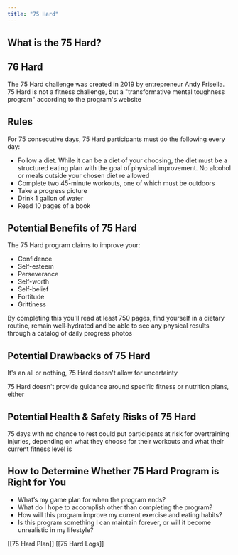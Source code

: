 ```yaml
---
title: "75 Hard"
---
```

## What is the 75 Hard?
## 76 Hard

The 75 Hard challenge was created in 2019 by entrepreneur Andy Frisella. 75 Hard is not a fitness challenge, but a "transformative mental toughness program" according to the program's website

## Rules

For 75 consecutive days, 75 Hard participants must do the following every day:

- Follow a diet. While it can be a diet of your choosing, the diet must be a structured eating plan with the goal of physical improvement. No alcohol or meals outside your chosen diet re allowed
- Complete two 45-minute workouts, one of which must be outdoors
- Take a progress picture
- Drink 1 gallon of water
- Read 10 pages of a book

## Potential Benefits of 75 Hard

The 75 Hard program claims to improve your:

- Confidence
- Self-esteem
- Perseverance
- Self-worth
- Self-belief
- Fortitude
- Grittiness

By completing this you'll read at least 750 pages, find yourself in a dietary routine, remain well-hydrated and be able to see any physical results through a catalog of daily progress photos

## Potential Drawbacks of 75 Hard

It's an all or nothing, 75 Hard doesn't allow for uncertainty

75 Hard doesn't provide guidance around specific fitness or nutrition plans, either

## Potential Health & Safety Risks of 75 Hard

75 days with no chance to rest could put participants at risk for overtraining injuries, depending on what they choose for their workouts and what their current fitness level is

## How to Determine Whether 75 Hard Program is Right for You

- What’s my game plan for when the program ends?
- What do I hope to accomplish other than completing the program?
- How will this program improve my current exercise and eating habits?
- Is this program something I can maintain forever, or will it become unrealistic in my lifestyle?

[[75 Hard Plan]]
[[75 Hard Logs]]

